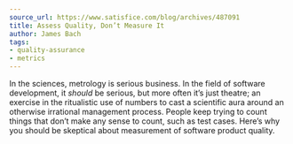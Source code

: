 ```yaml
---
source_url: https://www.satisfice.com/blog/archives/487091
title: Assess Quality, Don’t Measure It
author: James Bach
tags:
- quality-assurance
- metrics
---
```


In the sciences, metrology is serious business. In the field of software development, it *should* be serious, but more often it’s just theatre; an exercise in the ritualistic use of numbers to cast a scientific aura around an otherwise irrational management process. People keep trying to count things that don’t make any sense to count, such as test cases. Here’s why you should be skeptical about measurement of software product quality.
